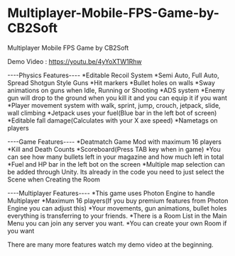 # Multiplayer-Mobile-FPS-Game-by-CB2Soft
Multiplayer Mobile FPS Game by CB2Soft

Demo Video : https://youtu.be/4yYoXTW1Rhw

----Physics Features----
*Editable Recoil System
*Semi Auto, Full Auto, Spread Shotgun Style Guns
*Hit markers
*Bullet holes on walls
*Sway animations on guns when Idle, Running or Shooting
*ADS system
*Enemy gun will drop to the ground when you kill it and you can equip it if you want
*Player movement system with walk, sprint, jump, crouch, jetpack, slide, wall climbing
*Jetpack uses your fuel(Blue bar in the left bot of screen)
*Editable fall damage(Calculates with your X axe speed)
*Nametags on players

----Game Features----
*Deatmatch Game Mod with maximum 16 players
*Kill and Death Counts
*Scoreboard(Press TAB key when in game)
*You can see how many bullets left in your magazine and how much left in total
*Fuel and HP bar in the left bot on the screen
*Multiple map selection can be added through Unity. Its already in the code you need to just select the Scene when Creating the Room

----Multiplayer Features----
*This game uses Photon Engine to handle Multiplayer
*Maximum 16 players(If you buy premium features from Photon Engine you can adjust this)
*Your movements, gun animations, bullet holes everything is transferring to your friends.
*There is a Room List in the Main Menu you can join any server you want.
*You can create your own Room if you want

There are many more features watch my demo video at the beginning.
